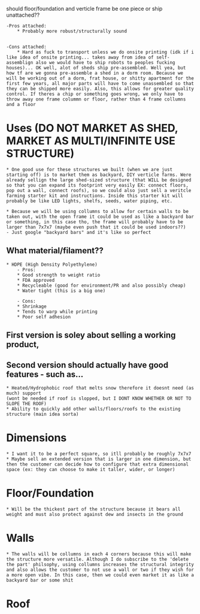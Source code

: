 





should floor/foundation and verticle frame be one piece or ship unattached??

    -Pros attached:
        * Probably more robust/structurally sound


    -Cons attached:
        * Hard as fuck to transport unless we do onsite printing (idk if i like idea of onsite printing... takes away from idea of self-assemblign also we would have to ship robots to peoples fucking houses)... OK well, alot of sheds ship pre-assembled. Well yea, but how tf are we gonna pre-assemble a shed in a dorm room. Because we will be working out of a dorm, frat house, or shitty apartment for the first few years, all major parts will have to come unassembled so that they can be shipped more easily. Also, this allows for greater quality control. If theres a chip or something goes wrong, we only have to throw away one frame colummn or floor, rather than 4 frame collumns and a floor


# Uses (DO NOT MARKET AS SHED, MARKET AS MULTI/INFINITE USE STRUCTURE)

    * One good use for these structures we built (when we are just starting off) is to market them as backyard, DIY verticle farms. Were already sellign the large shed-sized structure (that WILL be designed so that you can expand its footprint very easily EX: connect floors, pop out a wall, connect roofs), so we could also just sell a veritcle farming starter kit and instructions. Inside this starter kit will probably be like LED lights, shelfs, seeds, water piping, etc. 

    * Because we will be using collumns to allow for certain walls to be taken out, with the open frame it could be used as like a backyard bar or something, in this case tho, the frame will probably have to be larger than 7x7x7 (maybe even push that it could be used indoors??)
    - Just google "backyard bars" and it's like so perfect 



## What material/filament??

    * HDPE (High Density Polyethylene)
        - Pros: 
        * Good strength to weight ratio
        * FDA approved
        * Recycleable (good for environment/PR and also possibly cheap)
        * Water tight (this is a big one)

        - Cons:    
        * Shrinkage
        * Tends to warp while printing
        * Poor self adhesion


## First version is soley about selling a working product,
## Second version should actually have good features - such as...
    * Heated/Hydrophobic roof that melts snow therefore it doesnt need (as much) support 
    (wont be needed if roof is slopped, but I DONT KNOW WHETHER OR NOT TO SLOPE THE ROOF)
    * Ability to quickly add other walls/floors/roofs to the existing structure (main idea sorta)


# Dimensions
    * I want it to be a perfect square, so itll probably be roughly 7x7x7
    * Maybe sell an extended version that is larger in one dimension, but then the customer can decide how to configure that extra dimensional space (ex: they can choose to make it taller, wider, or longer)



# Floor/Foundation
    * Will be the thickest part of the structure because it bears all weight and must also protect against dew and insects in the ground



# Walls
    * The walls will be collumns in each 4 corners because this will make the structure more versatile. Although I do subscribe to the 'delete the part' philsophy, using collumns increases the structural integrity and also allows the customer to not use a wall or two if they wish for a more open vibe. In this case, then we could even market it as like a backyard bar or some shit 


# Roof






